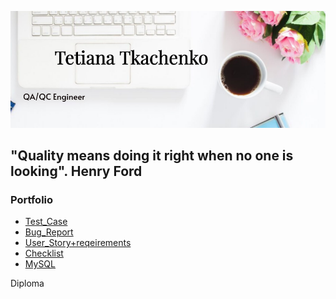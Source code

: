 ![Header](https://github.com/TetianaTkachenko-qa/TetianaTkachenko-qa/blob/main/assets/%D0%9E%D0%B1%D0%BA%D0%BB%D0%B0%D0%B4%D0%B8%D0%BD%D0%BA%D0%B0%20851x315%20%D0%BF.png)

## "Quality means doing it right when no one is looking".             Henry Ford

### Portfolio
<!-- BLOG-POST-LIST:START -->
<!-- BLOG-POST-LIST:END -->

- [Test_Case](https://github.com/TetianaTkachenko-qa/Test_Case.git)
- [Bug_Report](https://github.com/TetianaTkachenko-qa/Bug_Report.git)
- [User_Story+reqeirements](https://github.com/TetianaTkachenko-qa/User_Story-reqeirements.git)
- [Checklist](https://github.com/TetianaTkachenko-qa/Checklist.git)
- [MySQL](https://github.com/TetianaTkachenko-qa/MySQL.git)


Diploma
